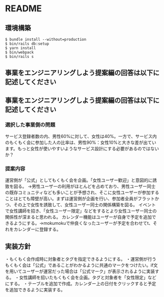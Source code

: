# README

## 環境構築
```
$ bundle install --without=production
$ bin/rails db:setup
$ yarn install
$ bin/webpack
$ bin/rails s
```

## 事業をエンジニアリングしよう提案編の回答は以下に記述してください
## 事業をエンジニアリングしよう提案編の回答は以下に記述してください
### 選択した事業側の問題
サービス登録者数の内、男性60%に対して、女性は40%。一方で、サービス内のもくもく会に参加した人の比率は、男性90%：女性10%と大きな差が出ています。もっと女性が使いやすいようなサービス設計にする必要があるのではないか？

### 提案内容
運営側が「公式」としてもくもく会を企画。「女性ユーザー歓迎」と意図的に誘致を図る。
→男性ユーザーの利用がほとんどを占めており、男性ユーザー同士の既存コミュニティなども多いことが予想され、そこに女性ユーザーが参加することはとても障壁が高い。まずは運営側が企画を行い、参加者全員がフラットかつ、その上で女性を誘致して、女性ユーザー同士の関係構築を図る。
イベントで女性講師を招き、「女性ユーザー限定」などをするとより女性ユーザー同士の関係性が深まると思われる。
カレンダー機能はユーザーが自身で予定を追加できるようにする。→mokumokuで仲良くなったユーザーが予定を合わせてt、それをカレンダーに登録する。

## 実装方針
・もくもく会作成時に対象者とタグを指定できるようにする。
・運営側が行うもくもく会は「公式」であることがわかるように共通のマークをつけたい。if文を用いてユーザーが運営だった場合は「公式マーク」が表示されるように実装する。
・女性講師を招いたもくもく会を企画。タグと対象者を「女性限定」などにする。
・テーブルを追加で作成。カレンダー上の日付をクリックすると予定を追加できるように実装する。